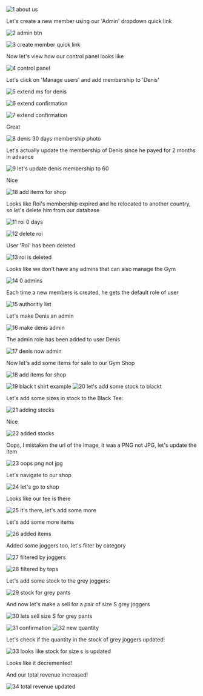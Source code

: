 ![1 about us](https://github.com/DenisVoinescu/GymHub/assets/126812746/bb443777-0e3a-450d-84dc-d1a069084612)

Let's create a new member using our 'Admin' dropdown quick link

![2 admin btn](https://github.com/DenisVoinescu/GymHub/assets/126812746/332a2fb9-7192-4e34-b5d4-4465d865ed76)

![3 create member quick link](https://github.com/DenisVoinescu/GymHub/assets/126812746/da6e854b-4189-4b5d-ae95-7469d654bb14)

Now let's view how our control panel looks like

![4 control panel](https://github.com/DenisVoinescu/GymHub/assets/126812746/62dd063f-7c18-4a1f-a2f1-469bf51bc6ea)

Let's click on 'Manage users' and add membership to 'Denis'

![5 extend ms for denis](https://github.com/DenisVoinescu/GymHub/assets/126812746/aba392a0-98d9-45ce-90b7-5d6d851b40ba)

![6 extend confirmation](https://github.com/DenisVoinescu/GymHub/assets/126812746/5a24467a-6195-4555-bc5f-f56b940cb94a)

![7 extend confirmation](https://github.com/DenisVoinescu/GymHub/assets/126812746/809e0580-eb8c-4cc5-a611-5898d52937a8)

Great

![8 denis 30 days membership photo](https://github.com/DenisVoinescu/GymHub/assets/126812746/38a09fd0-3e13-4c93-8b50-c07474ad3f42)

Let's actually update the membership of Denis since he payed for 2 months in advance

![9 let's update denis membership to 60](https://github.com/DenisVoinescu/GymHub/assets/126812746/a253b54d-a9a9-421f-a54f-9cc7945c16fd)

Nice

![18 add items for shop](https://github.com/DenisVoinescu/GymHub/assets/126812746/176e2d3a-6e7d-41b5-807b-9f023aecafae)

Looks like Roi's membership expired and he relocated to another country, so let's delete him from our database

![11 roi 0 days](https://github.com/DenisVoinescu/GymHub/assets/126812746/bd28e726-bdf8-4a8e-8d49-971ad563303b)

![12 delete roi](https://github.com/DenisVoinescu/GymHub/assets/126812746/3c0c21d5-19b4-49ad-8e42-0ecd64511133)

User 'Roi' has been deleted

![13 roi is deleted](https://github.com/DenisVoinescu/GymHub/assets/126812746/c6c5d132-add6-4636-8a73-7d602d810a01)

Looks like we don't have any admins that can also manage the Gym

![14 0 admins](https://github.com/DenisVoinescu/GymHub/assets/126812746/388df290-8c4d-4a39-b661-65a3b9394f67)

Each time a new members is created, he  gets the default role of user

![15 authoritiy list](https://github.com/DenisVoinescu/GymHub/assets/126812746/7dcd1a69-6d95-47e4-9326-dc8090f87f8e)

Let's make Denis an admin

![16 make denis admin](https://github.com/DenisVoinescu/GymHub/assets/126812746/58fc1a4d-926b-4d33-a06e-53b833239e47)

The admin role has been added to user Denis

![17 denis now admin](https://github.com/DenisVoinescu/GymHub/assets/126812746/62dbcec2-040a-4e03-9f21-31234ac104ab)

Now let's add some items for sale to our Gym Shop

![18 add items for shop](https://github.com/DenisVoinescu/GymHub/assets/126812746/dfcfebe6-eed0-46db-a86c-0e28874ee960)

![19 black t shirt example](https://github.com/DenisVoinescu/GymHub/assets/126812746/1e5a4148-8a4c-4a0f-81ed-a1c34de84eee)
![20 let's add some stock to blackt](https://github.com/DenisVoinescu/GymHub/assets/126812746/a3e57ed4-0668-43e0-8c5e-b54452785165)

Let's add some sizes in stock to the Black Tee:

![21 adding stocks](https://github.com/DenisVoinescu/GymHub/assets/126812746/0d171a29-e6b6-4865-81a9-f198719b2f63)

Nice

![22 added stocks](https://github.com/DenisVoinescu/GymHub/assets/126812746/3856872b-4c03-48c2-9917-c1ef3d4fb103)

Oops, I mistaken the url of the image, it was a PNG not JPG, let's update the item

![23 oops  png not  jpg](https://github.com/DenisVoinescu/GymHub/assets/126812746/9370bb27-ae6f-454c-9da7-802767940eb8)

Let's navigate to our shop

![24 let's go to shop](https://github.com/DenisVoinescu/GymHub/assets/126812746/ffd30dea-16dd-4b65-bd69-1502b8b9b560)

Looks like our tee is there

![25 it's there, let's add some more](https://github.com/DenisVoinescu/GymHub/assets/126812746/31a04a42-e84d-4871-8647-4d9e5be3b6b6)

Let's add some more items

![26 added items](https://github.com/DenisVoinescu/GymHub/assets/126812746/c3e78f07-7e8f-4ee3-a6a5-c3eaeac967b8)

Added some joggers too, let's filter by category

![27 filtered by joggers](https://github.com/DenisVoinescu/GymHub/assets/126812746/4f9370e9-fee0-458b-ae5e-ead14bb99f0a)

![28 filtered by tops](https://github.com/DenisVoinescu/GymHub/assets/126812746/33b2a374-553b-4b45-9d79-0fb465618fa1)

Let's add some stock to the grey joggers: 

![29 stock for grey pants](https://github.com/DenisVoinescu/GymHub/assets/126812746/56cca8b1-dc8d-416b-9db8-143fce3fb468)

And now let's make a sell for a pair of size S grey joggers

![30 lets sell size S for grey pants](https://github.com/DenisVoinescu/GymHub/assets/126812746/3b1d2fb9-71c9-4799-8bf6-4fe71d759bc8)

![31 confirmation](https://github.com/DenisVoinescu/GymHub/assets/126812746/ea349339-1338-406c-85d4-d1602740b692)
![32 new quantity](https://github.com/DenisVoinescu/GymHub/assets/126812746/c0c4f2f1-1911-41ef-aa70-8a76ebf0120e)

Let's check if the quantity in the stock of grey joggers updated: 

![33 looks like stock for size s is updated](https://github.com/DenisVoinescu/GymHub/assets/126812746/7e88928c-1512-4ef6-97eb-5d81a6c0dc24)

Looks like it decremented!

And our total revenue increased!

![34 total revenue updated](https://github.com/DenisVoinescu/GymHub/assets/126812746/ff58941a-df38-41c7-8744-5e465d14929e)
